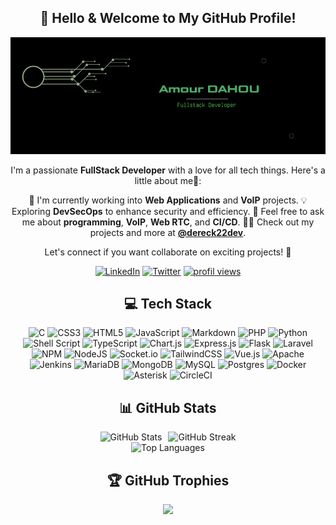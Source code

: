 <div align="center">
  
## 👋 Hello & Welcome to My GitHub Profile!

![Bannière](https://github.com/dereck22dev/dereck22devbanner/raw/main/banner2.png)

I'm a passionate **FullStack Developer** with a love for all tech things. Here's a little about me🚀:

🔭 I'm currently working into **Web Applications** and **VoIP** projects.
💡 Exploring **DevSecOps** to enhance security and efficiency.
💬 Feel free to ask me about **programming**, **VoIP**, **Web RTC**, and **CI/CD**.
👨‍💻 Check out my projects and more at **[@dereck22dev](https://github.com/dereck22dev)**.

Let's connect if you want collaborate on exciting projects! 🎯
  
[![LinkedIn](https://img.shields.io/badge/LinkedIn-%230077B5.svg?logo=linkedin&logoColor=white)](https://linkedin.com/in/amour-dahou) [![Twitter](https://img.shields.io/badge/Twitter-%231DA1F2.svg?logo=Twitter&logoColor=white)](https://twitter.com/amour_dahou) 
[![profil views](https://visitcount.itsvg.in/api?id=dereck22dev&icon=6&color=8)](https://github.com/dereck22dev)

</div>

<div align="center">
  
## 💻 Tech Stack
![C](https://img.shields.io/badge/c-%2300599C.svg?style=for-the-badge&logo=c&logoColor=white) ![CSS3](https://img.shields.io/badge/css3-%231572B6.svg?style=for-the-badge&logo=css3&logoColor=white) ![HTML5](https://img.shields.io/badge/html5-%23E34F26.svg?style=for-the-badge&logo=html5&logoColor=white) ![JavaScript](https://img.shields.io/badge/javascript-%23323330.svg?style=for-the-badge&logo=javascript&logoColor=%23F7DF1E) ![Markdown](https://img.shields.io/badge/markdown-%23000000.svg?style=for-the-badge&logo=markdown&logoColor=white) ![PHP](https://img.shields.io/badge/php-%23777BB4.svg?style=for-the-badge&logo=php&logoColor=white) ![Python](https://img.shields.io/badge/python-3670A0?style=for-the-badge&logo=python&logoColor=ffdd54) ![Shell Script](https://img.shields.io/badge/shell_script-%23121011.svg?style=for-the-badge&logo=gnu-bash&logoColor=white) ![TypeScript](https://img.shields.io/badge/typescript-%23007ACC.svg?style=for-the-badge&logo=typescript&logoColor=white) ![Chart.js](https://img.shields.io/badge/chart.js-F5788D.svg?style=for-the-badge&logo=chart.js&logoColor=white) ![Express.js](https://img.shields.io/badge/express.js-%23404d59.svg?style=for-the-badge&logo=express&logoColor=%2361DAFB) ![Flask](https://img.shields.io/badge/flask-%23000.svg?style=for-the-badge&logo=flask&logoColor=white) ![Laravel](https://img.shields.io/badge/laravel-%23FF2D20.svg?style=for-the-badge&logo=laravel&logoColor=white) ![NPM](https://img.shields.io/badge/NPM-%23000000.svg?style=for-the-badge&logo=npm&logoColor=white) ![NodeJS](https://img.shields.io/badge/node.js-6DA55F?style=for-the-badge&logo=node.js&logoColor=white) ![Socket.io](https://img.shields.io/badge/Socket.io-black?style=for-the-badge&logo=socket.io&badgeColor=010101) ![TailwindCSS](https://img.shields.io/badge/tailwindcss-%2338B2AC.svg?style=for-the-badge&logo=tailwind-css&logoColor=white) ![Vue.js](https://img.shields.io/badge/vuejs-%2335495e.svg?style=for-the-badge&logo=vuedotjs&logoColor=%234FC08D) ![Apache](https://img.shields.io/badge/apache-%23D42029.svg?style=for-the-badge&logo=apache&logoColor=white) ![Jenkins](https://img.shields.io/badge/jenkins-%232C5263.svg?style=for-the-badge&logo=jenkins&logoColor=white) ![MariaDB](https://img.shields.io/badge/MariaDB-003545?style=for-the-badge&logo=mariadb&logoColor=white) ![MongoDB](https://img.shields.io/badge/MongoDB-%234ea94b.svg?style=for-the-badge&logo=mongodb&logoColor=white) ![MySQL](https://img.shields.io/badge/mysql-%2300f.svg?style=for-the-badge&logo=mysql&logoColor=white) ![Postgres](https://img.shields.io/badge/postgres-%23316192.svg?style=for-the-badge&logo=postgresql&logoColor=white) ![Docker](https://img.shields.io/badge/docker-%230db7ed.svg?style=for-the-badge&logo=docker&logoColor=white) ![Asterisk](https://img.shields.io/badge/asterisk-%23FF9900.svg?style=for-the-badge&logo=asterisk&logoColor=white) ![CircleCI](https://img.shields.io/badge/circleci-%23161616.svg?style=for-the-badge&logo=circleci&logoColor=white)

</div>

<div align="center">
  
## 📊 GitHub Stats

<div style="display: flex; justify-content: center; gap: 10px;">
  <img src="https://github-readme-stats.vercel.app/api?username=dereck22dev&theme=vue-dark&hide_border=false&include_all_commits=false&count_private=false" alt="GitHub Stats" />
  <img src="https://github-readme-streak-stats.herokuapp.com/?user=dereck22dev&theme=vue-dark&hide_border=false" alt="GitHub Streak" />
</div>
  <img src="https://github-readme-stats.vercel.app/api/top-langs/?username=dereck22dev&theme=vue-dark&hide_border=false&include_all_commits=false&count_private=false&layout=compact" alt="Top Languages" />
</div>

<div align="center">
  
## 🏆 GitHub Trophies

![](https://github-trophies.vercel.app/?username=dereck22dev&theme=onestar&no-frame=false&no-bg=false&margin-w=5)

</div>
